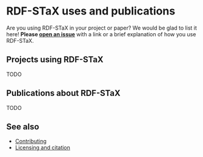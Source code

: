 # RDF-STaX uses and publications

Are you using RDF-STaX in your project or paper? We would be glad to list it here! **Please [open an issue](https://github.com/RDF-STaX/rdf-stax.github.io/issues/new)** with a link or a brief explanation of how you use RDF-STaX.

## Projects using RDF-STaX

TODO

## Publications about RDF-STaX

TODO

## See also

- [Contributing](contributing.md)
- [Licensing and citation](licensing.md)
